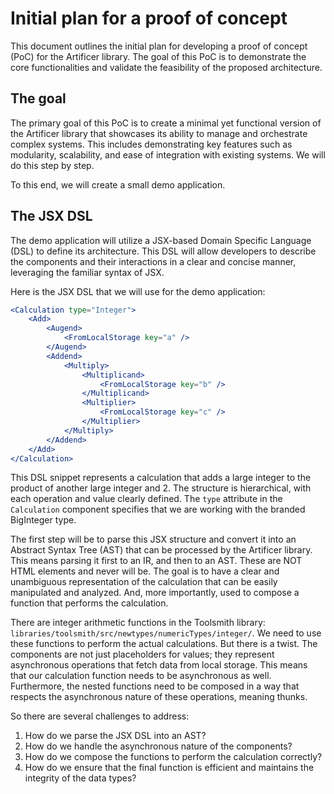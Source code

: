 # Initial plan for a proof of concept

This document outlines the initial plan for developing a proof of concept (PoC) for the Artificer library. The goal of this PoC is to demonstrate the core functionalities and validate the feasibility of the proposed architecture.

## The goal

The primary goal of this PoC is to create a minimal yet functional version of the Artificer library that showcases its ability to manage and orchestrate complex systems. This includes demonstrating key features such as modularity, scalability, and ease of integration with existing systems. We will do this step by step.

To this end, we will create a small demo application.

## The JSX DSL

The demo application will utilize a JSX-based Domain Specific Language (DSL) to define its architecture. This DSL will allow developers to describe the components and their interactions in a clear and concise manner, leveraging the familiar syntax of JSX.

Here is the JSX DSL that we will use for the demo application:

```jsx
<Calculation type="Integer">
	<Add>
		<Augend>
			<FromLocalStorage key="a" />
		</Augend>
		<Addend>
			<Multiply>
				<Multiplicand>
					<FromLocalStorage key="b" />
				</Multiplicand>
				<Multiplier>
					<FromLocalStorage key="c" />
				</Multiplier>
			</Multiply>
		</Addend>
	</Add>
</Calculation>
```

This DSL snippet represents a calculation that adds a large integer to the product of another large integer and 2. The structure is hierarchical, with each operation and value clearly defined. The `type` attribute in the `Calculation` component specifies that we are working with the branded BigInteger type.

The first step will be to parse this JSX structure and convert it into an Abstract Syntax Tree (AST) that can be processed by the Artificer library. This means parsing it first to an IR, and then to an AST. These are NOT HTML elements and never will be. The goal is to have a clear and unambiguous representation of the calculation that can be easily manipulated and analyzed. And, more importantly, used to compose a function that performs the calculation.

There are integer arithmetic functions in the Toolsmith library: `libraries/toolsmith/src/newtypes/numericTypes/integer/`. We need to use these functions to perform the actual calculations. But there is a twist. The <FromLocalStorage> components are not just placeholders for values; they represent asynchronous operations that fetch data from local storage. This means that our calculation function needs to be asynchronous as well. Furthermore, the nested functions need to be composed in a way that respects the asynchronous nature of these operations, meaning thunks.

So there are several challenges to address:

1. How do we parse the JSX DSL into an AST?
2. How do we handle the asynchronous nature of the <FromLocalStorage> components?
3. How do we compose the functions to perform the calculation correctly?
4. How do we ensure that the final function is efficient and maintains the integrity of the data types?
